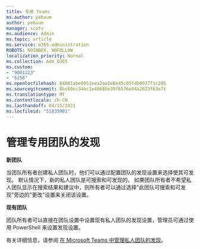 ```yaml
---
title: 专用 Teams
ms.author: pebaum
author: pebaum
manager: scotv
ms.audience: Admin
ms.topic: article
ms.service: o365-administration
ROBOTS: NOINDEX, NOFOLLOW
localization_priority: Normal
ms.collection: Adm_O365
ms.custom:
- "9001223"
- "6258"
ms.openlocfilehash: 84881abe0951eea2ae1e8e45c05fdb0977f1c285
ms.sourcegitcommit: 8bc60ec34bc1e40685e3976576e04a2623f63a7c
ms.translationtype: MT
ms.contentlocale: zh-CN
ms.lasthandoff: 04/15/2021
ms.locfileid: "51835981"
---
```

# <a name="managing-discovery-of-private-teams"></a>管理专用团队的发现

**新团队**

当团队所有者创建私人团队时，他们可以通过配置团队的发现设置来选择使其可发现。 默认情况下，新的私人团队是可搜索和可发现的。 如果团队所有者不希望私人团队显示在搜索结果和建议中，则所有者可以通过选择"此团队可搜索和可发现"旁边的"更改"设置来关闭该设置。  

**现有团队**

团队所有者可以直接在团队设置中设置现有私人团队的发现设置，管理员可通过使用 PowerShell 来设置发现设置。  

有关详细信息，请参阅  [在 Microsoft Teams 中管理私人团队的发现](https://docs.microsoft.com/microsoftteams/manage-discovery-of-private-teams)。
